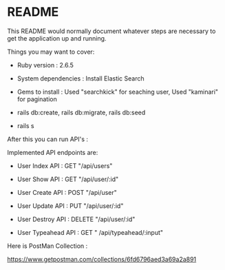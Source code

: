 # README

This README would normally document whatever steps are necessary to get the
application up and running.

Things you may want to cover:

* Ruby version : 2.6.5

* System dependencies : Install Elastic Search

* Gems to install : Used "searchkick" for seaching user, Used "kaminari" for pagination

* rails db:create, rails db:migrate, rails db:seed

* rails s

After this you can run API's :

Implemented API endpoints are: 

-  User Index API :
		GET "/api/users"

-  User Show API :
		GET "/api/user/:id"

-  User Create API :
		POST "/api/user"

-  User Update API :
		PUT "/api/user/:id"

-  User Destroy API :
		DELETE "/api/user/:id"

-  User Typeahead API :
		GET " /api/typeahead/:input"

Here is PostMan Collection :

https://www.getpostman.com/collections/6fd6796aed3a69a2a891